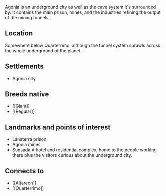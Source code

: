 Agonia is an underground city as well as the cave system it's surrounded by.
It contains the main prison, mines, and the industries refining the output of the mining tunnels.
## Location
Somewhere below Quarterrimo, although the tunnel system sprawls across the whole underground of the planet.
## Settlements
- Agonia city
## Breeds native
- [[Giant]]
- [[Regular]]
## Landmarks and points of interest
- Lanaterra prison
- Agonia mines
- Sunsada
	A hotel and residential complex, home to the people working there plus the visitors curious about the underground city.
## Connects to
- [[Altareon]]
- [[Quarterrimo]]